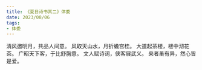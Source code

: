 ```yaml
---
title: 《夏日诗书其二》体委
date: 2023/08/06
tags:
- 体委
---
```

清风邀明月，共品人间意。
风取天山水，月折蟾宫桂。
大道起茶楼，楼中沏花茶。
广昭天下客，于比舒胸意。
文人赋诗词，侠客展武义。
来者虽有异，然心皆是爱。
